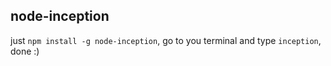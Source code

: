 ## node-inception

just `npm install -g node-inception`, go to you terminal and type `inception`, done :)
